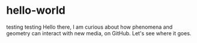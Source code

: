 # hello-world
testing testing
Hello there, I am curious about how phenomena and geometry can interact with new media, on GitHub. Let's see where it goes.
